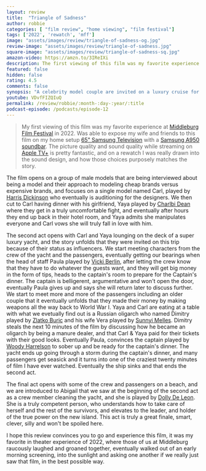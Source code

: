 ```yaml
---
layout: review
title:  "Triangle of Sadness"
author: robbie
categories: [ "film review", "home viewing", "film festival"]
tags: ['2022', 'rewatch', 'mff']
image: "assets/images/review/triangle-of-sadness-og.jpg"
review-image: "assets/images/review/triangle-of-sadness.jpg"
square-image: "assets/images/review/triangle-of-sadness-sq.jpg"
amazon-video: https://amzn.to/3IReIXi
description: The first viewing of this film was my favorite experience of Middleburg Film Festival in 2022, and then I was able to show my wife and friends this film at my home on my home theater setup off Apple TV.
featured: false
hidden: false
rating: 4.5
comments: false
synopsis: "A celebrity model couple are invited on a luxury cruise for the uber-rich, helmed by an unhinged captain. What first appeared Instagrammable ends catastrophically, leaving the survivors stranded on a desert island and fighting for survival."  
youtube: VDvfFIZQIuQ
permalink: /review/robbie/:month-:day-:year/:title
podcast-episode: /podcasts/episode-12
---
```

> My first viewing of this film was my favorite experience at <a href="https://middleburgfilm.org/previous-festivals?year=2022">Middleburg Film Festival</a> in 2022. Was able to expose my wife and friends to this film on my home setup <a href="https://amzn.to/3eMhnV3">65" Samsung Television</a> with a <a href="https://amzn.to/3Ljd8wh">Samsung A950 soundbar</a>.  The picture quality and sound quality while streaming on <a href="https://tv.apple.com/us/movie/triangle-of-sadness/umc.cmc.6oh5rve3nyng22546ojytkc9x">Apple TV+</a> is pretty fantastic, and on a rewatch I was really drawn into the sound design, and how those choices purposely matches the story.  

The film opens on a group of male models that are being interviewed about being a model and their approach to modeling cheap brands versus expensive brands, and focuses on a single model named Carl, played by [Harris Dickinson](https://www.imdb.com/name/nm6170168/) who eventually is auditioning for the designers.  We then cut to Carl having dinner with his girlfriend, Yaya played by [Charlbi Dean](https://www.imdb.com/name/nm4528025/) where they get in a truly uncomfortable fight, and eventually after hours they end up back in their hotel room, and Yaya admits she manipulates everyone and Carl vows she will truly fall in love with him. 

The second act opens with Carl and Yaya lounging on the deck of a super luxury yacht, and the story unfolds that they were invited on this trip because of their status as influencers. We start meeting characters from the crew of the yacht and the passengers, eventually getting our bearings when the head of staff Paula played by [Vicki Berlin](https://www.imdb.com/name/nm1365203/), after letting the crew know that they have to do whatever the guests want, and they will get big money in the form of tips, heads to the captain's room to prepare for the Captain's dinner.  The captain is belligerent, argumentative and won't open the door, eventually Paula gives up and says she will return later to discuss further.  We start to meet more and more of the passengers including an older couple that it eventually unfolds that they made their money by making weapons all the way back to World War I.  Yaya and Carl are eating at a table with what we evetually find out is a Russian oligarch who named Dimitry played by [Zlatko Buric](https://www.imdb.com/name/nm0121519/) and his wife Vera played by [Sunnyi Melles](https://www.imdb.com/name/nm0577935/).  Dimitry steals the next 10 minutes of the film by discussing how he became an oligarch by being a manure dealer, and that Carl & Yaya paid for their tickets with their good looks.  Eventually Paula, convinces the captain played by [Woody Harrelson](https://www.imdb.com/name/nm0000437/) to sober up and be ready for the captain's dinner.  The yacht ends up going through a storm during the captain's dinner, and many passengers get seasick and it turns into one of the craziest twenty minutes of film I have ever watched.  Eventually the ship sinks and that ends the second act.

The final act opens with some of the crew and passengers on a beach, and we are introduced to Abigail that we saw at the beginning of the second act as a crew member cleaning the yacht, and she is played by [Dolly De Leon](https://www.imdb.com/name/nm2976018/).  She is a truly competent person, who understands how to take care of herself and the rest of the survivors, and elevates to the leader, and holder of the true power on the new island.  This act is truly a great finale, smart, clever, silly and won't be spoiled here.

I hope this review convinces you to go and experience this film, it was my favorite in theater experience of 2022, where those of us at Middleburg raucously laughed and groaned together, eventually walked out of an early morning screening, into the sunlight and asking one another if we really just saw that film, in the best possible way.